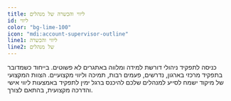 ```yaml
---
title: ליווי והכשרה של מנהלים
id: ליווי
color: "bg-lime-100"
icon: "mdi:account-supervisor-outline"
line1: ליווי והכשרה
line2: של מנהלים
---
```


כניסה לתפקיד ניהולי דורשת למידה ומלווה באתגרים לא פשוטים.
בייחוד כשמדובר בתפקיד מרכזי בארגון, נדרשים, פעמים רבות, תמיכה וליווי מקצועיים.
הצוות המקצועי של מיקוד ישמח לסייע למנהלים שלכם להיכנס ברגל ימין לתפקיד באמצעות ליווי אישי והדרכה מקצועית, בהתאם לצורך.
